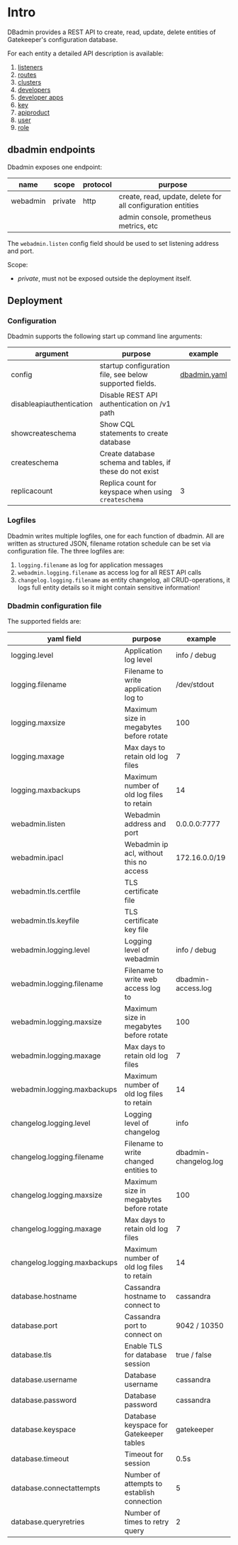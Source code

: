 # Intro

DBadmin provides a REST API to create, read, update, delete entities of Gatekeeper's configuration database.

For each entity a detailed API description is available:

1. [listeners](docs/api/listener.md)
2. [routes](docs/api/route.md)
3. [clusters](docs/api/cluster.md)
4. [developers](docs/api/developer.md)
5. [developer apps](docs/api/developerapp.md)
6. [key](docs/api/key.md)
7. [apiproduct](docs/api/apiproduct.md)
8. [user](docs/api/user.md)
9. [role](docs/api/role.md)

## dbadmin endpoints

Dbadmin exposes one endpoint:

| name     | scope   | protocol | purpose                                                     |
| -------- | ------- | -------- | ----------------------------------------------------------- |
| webadmin | private | http     | create, read, update, delete for all configuration entities |
|          |         |          | admin console, prometheus metrics, etc                      |

The `webadmin.listen` config field should be used to set listening address and port.

Scope:

- _private_, must not be exposed outside the deployment itself.

## Deployment

### Configuration

Dbadmin supports the following start up command line arguments:

| argument                 | purpose                                                  | example                                           |
| ------------------------ | -------------------------------------------------------- | ------------------------------------------------- |
| config                   | startup configuration file, see below supported fields.  | [dbadmin.yaml](../deployment/docker/dbadmin.yaml) |
| disableapiauthentication | Disable REST API authentication on /v1 path              |                                                   |
| showcreateschema         | Show CQL statements to create database                   |                                                   |
| createschema             | Create database schema and tables, if these do not exist |                                                   |
| replicacount             | Replica count for keyspace when using `createschema`     | 3                                                 |

### Logfiles

Dbadmin writes multiple logfiles, one for each function of dbadmin. All are written as structured JSON, filename rotation schedule can be set via configuration file. The three logfiles are:

1. `logging.filename` as log for application messages
2. `webadmin.logging.filename` as access log for all REST API calls
3. `changelog.logging.filename` as entity changelog, all CRUD-operations, it logs full entity details so it might contain sensitive information!

### Dbadmin configuration file

The supported fields are:

| yaml field                   | purpose                                    | example               |
| ---------------------------- | ------------------------------------------ | --------------------- |
| logging.level                | Application log level                      | info / debug          |
| logging.filename             | Filename to write application log to       | /dev/stdout           |
| logging.maxsize              | Maximum size in megabytes before rotate    | 100                   |
| logging.maxage               | Max days to retain old log files           | 7                     |
| logging.maxbackups           | Maximum number of old log files to retain  | 14                    |
| webadmin.listen              | Webadmin address and port                  | 0.0.0.0:7777          |
| webadmin.ipacl               | Webadmin ip acl, without this no access    | 172.16.0.0/19         |
| webadmin.tls.certfile        | TLS certificate file                       |                       |
| webadmin.tls.keyfile         | TLS certificate key file                   |                       |
| webadmin.logging.level       | Logging level of webadmin                  | info / debug          |
| webadmin.logging.filename    | Filename to write web access log to        | dbadmin-access.log    |
| webadmin.logging.maxsize     | Maximum size in megabytes before rotate    | 100                   |
| webadmin.logging.maxage      | Max days to retain old log files           | 7                     |
| webadmin.logging.maxbackups  | Maximum number of old log files to retain  | 14                    |
| changelog.logging.level      | Logging level of changelog                 | info                  |
| changelog.logging.filename   | Filename to write changed entities to      | dbadmin-changelog.log |
| changelog.logging.maxsize    | Maximum size in megabytes before rotate    | 100                   |
| changelog.logging.maxage     | Max days to retain old log files           | 7                     |
| changelog.logging.maxbackups | Maximum number of old log files to retain  | 14                    |
| database.hostname            | Cassandra hostname to connect to           | cassandra             |
| database.port                | Cassandra port to connect on               | 9042 / 10350          |
| database.tls                 | Enable TLS for database session            | true / false          |
| database.username            | Database username                          | cassandra             |
| database.password            | Database password                          | cassandra             |
| database.keyspace            | Database keyspace for Gatekeeper tables    | gatekeeper            |
| database.timeout             | Timeout for session                        | 0.5s                  |
| database.connectattempts     | Number of attempts to establish connection | 5                     |
| database.queryretries        | Number of times to retry query             | 2                     |
